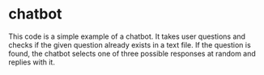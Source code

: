 # chatbot
This code is a simple example of a chatbot. It takes user questions and checks if the given question already exists in a text file. If the question is found, the chatbot selects one of three possible responses at random and replies with it.
